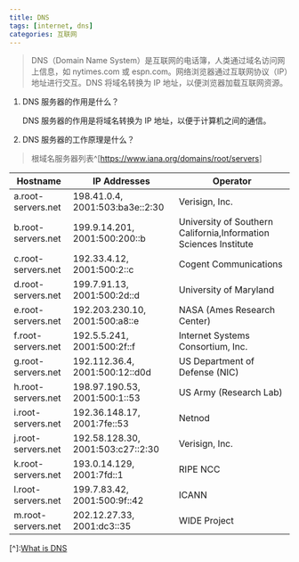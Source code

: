 ```yaml
---
title: DNS
tags: [internet, dns]
categories: 互联网
---
```



> DNS（Domain Name System）是互联网的电话簿，人类通过域名访问网上信息，如 nytimes.com 或 espn.com。网络浏览器通过互联网协议（IP）地址进行交互。DNS 将域名转换为 IP 地址，以便浏览器加载互联网资源。

<!-- more -->

1. DNS 服务器的作用是什么？

    DNS 服务器的作用是将域名转换为 IP 地址，以便于计算机之间的通信。

2. DNS 服务器的工作原理是什么？

> 根域名服务器列表^[<https://www.iana.org/domains/root/servers>]

 Hostname           | IP Addresses                      | Operator
--------------------|-----------------------------------|------------------------------------------------------------------
 a.root-servers.net | 198.41.0.4, 2001:503:ba3e::2:30   | Verisign, Inc.
 b.root-servers.net | 199.9.14.201, 2001:500:200::b     | University of Southern California,Information Sciences Institute
 c.root-servers.net | 192.33.4.12, 2001:500:2::c        | Cogent Communications
 d.root-servers.net | 199.7.91.13, 2001:500:2d::d       | University of Maryland
 e.root-servers.net | 192.203.230.10, 2001:500:a8::e    | NASA (Ames Research Center)
 f.root-servers.net | 192.5.5.241, 2001:500:2f::f       | Internet Systems Consortium, Inc.
 g.root-servers.net | 192.112.36.4, 2001:500:12::d0d    | US Department of Defense (NIC)
 h.root-servers.net | 198.97.190.53, 2001:500:1::53     | US Army (Research Lab)
 i.root-servers.net | 192.36.148.17, 2001:7fe::53       | Netnod
 j.root-servers.net | 192.58.128.30, 2001:503:c27::2:30 | Verisign, Inc.
 k.root-servers.net | 193.0.14.129, 2001:7fd::1         | RIPE NCC
 l.root-servers.net | 199.7.83.42, 2001:500:9f::42      | ICANN
 m.root-servers.net | 202.12.27.33, 2001:dc3::35        | WIDE Project


[^]:[What is DNS](https://www.cloudflare.com/en-gb/learning/dns/what-is-dns/)